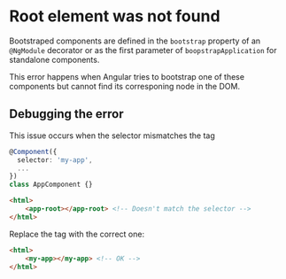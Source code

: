 # Root element was not found

Bootstraped components are defined in the `bootstrap` property of an `@NgModule` decorator or as the first parameter of `boopstrapApplication` for standalone components.

This error happens when Angular tries to bootstrap one of these components but cannot find its corresponing node in the DOM.

## Debugging the error

This issue occurs when the selector mismatches the tag

```typescript
@Component({
  selector: 'my-app',
  ...
})
class AppComponent {}
```

```html
<html>
    <app-root></app-root> <!-- Doesn't match the selector -->
</html>
```

Replace the tag with the correct one:

```html
<html>
    <my-app></my-app> <!-- OK -->
</html>
```
